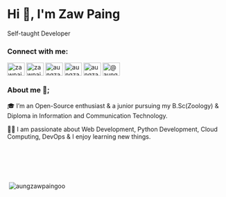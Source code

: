 <h1 align="left">Hi 👋, I'm Zaw Paing</h1>
Self-taught Developer
<h3 align="left">Connect with me:</h3>
<p align="left">
<a href="https://dev.to/zawpaing" target="blank"><img align="center" src="https://cdn.jsdelivr.net/npm/simple-icons@3.0.1/icons/dev-dot-to.svg" alt="zawpaing" height="30" width="40" /></a>
<a href="https://twitter.com/zawpain87749212" target="blank"><img align="center" src="https://raw.githubusercontent.com/rahuldkjain/github-profile-readme-generator/master/src/images/icons/Social/twitter.svg" alt="zawpain87749212" height="30" width="40" /></a>
<a href="https://fb.com/aungzawpaingoo.oo" target="blank"><img align="center" src="https://raw.githubusercontent.com/rahuldkjain/github-profile-readme-generator/master/src/images/icons/Social/facebook.svg" alt="aungzawpaingoo.oo" height="30" width="40" /></a>
<a href="https://www.hackerrank.com/aungzawpaingoon1" target="blank"><img align="center" src="https://raw.githubusercontent.com/rahuldkjain/github-profile-readme-generator/master/src/images/icons/Social/hackerrank.svg" alt="aungzawpaingoon1" height="30" width="40" /></a>
<a href="https://www.leetcode.com/aungzawpaingoo" target="blank"><img align="center" src="https://raw.githubusercontent.com/rahuldkjain/github-profile-readme-generator/master/src/images/icons/Social/leet-code.svg" alt="aungzawpaingoo" height="30" width="40" /></a>
<a href="https://www.hackerearth.com/@aungzawpaingoonetwork" target="blank"><img align="center" src="https://raw.githubusercontent.com/rahuldkjain/github-profile-readme-generator/master/src/images/icons/Social/hackerearth.svg" alt="@aungzawpaingoonetwork" height="30" width="40" /></a>
</p>



<h3 align="left">About me 🚀;</h3>
<p align="left">
🎓 I’m an Open-Source enthusiast & a junior pursuing my B.Sc(Zoology) & Diploma in Information and Communication Technology.

👨‍💻 I am passionate about Web Development, Python Development, Cloud Computing, DevOps & I enjoy learning new things.
</p>
<br>
<br>
<br>
<br>
<p>&nbsp;<img align="center" src="https://github-readme-stats.vercel.app/api?username=aungzawpaingoo&show_icons=true&locale=en" alt="aungzawpaingoo" /></p>
